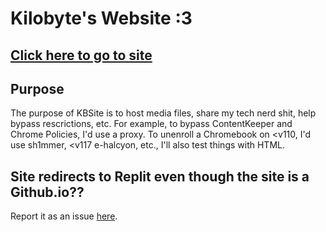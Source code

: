 # Kilobyte's Website :3
## [Click here to go to site](https://kkilobyte.github.io)
## Purpose
The purpose of KBSite is to host media files, share my tech nerd shit, help bypass rescrictions, etc. For example, to bypass ContentKeeper and Chrome Policies, I'd use a proxy. To unenroll a Chromebook on <v110, I'd use sh1mmer, <v117 e-halcyon, etc., I'll also test things with HTML.
## Site redirects to Replit even though the site is a Github.io??
Report it as an issue [here](https://github.com/kkilobyte/kkilobyte.github.io/issues).